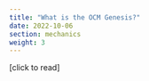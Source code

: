 ```yaml
---
title: "What is the OCM Genesis?"
date: 2022-10-06
section: mechanics
weight: 3
---
```


[click to read]
